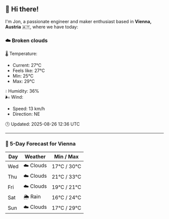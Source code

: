 ## 👋 Hi there!

I'm Jon, a passionate engineer and maker enthusiast based in **Vienna, Austria** 🇦🇹, where we have today:

### ☁️ Broken clouds 

🌡️ Temperature: 
* Current: 27°C
* Feels like: 27°C
* Min: 25°C 
* Max: 29°C  

💧 Humidity: 36%  
🌬️ Wind: 
* Speed: 13 km/h 
* Direction: NE  

🕒 Updated: 2025-08-26 12:36 UTC

---

### 📅 5-Day Forecast for Vienna

| Day | Weather | Min / Max |
|-----|---------|------------|
| Wed | ☁️ Clouds | 17°C / 30°C |
| Thu | ☁️ Clouds | 21°C / 33°C |
| Fri | ☁️ Clouds | 19°C / 21°C |
| Sat | 🌦️ Rain | 16°C / 24°C |
| Sun | ☁️ Clouds | 17°C / 29°C |

